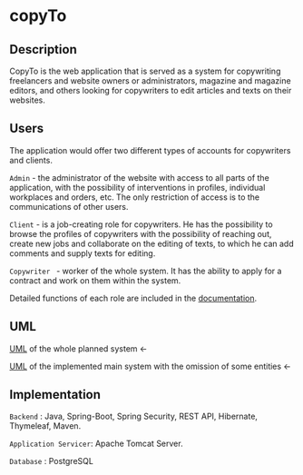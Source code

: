 # copyTo

## Description 

CopyTo is the web application that is served as a system for copywriting freelancers and website owners or administrators, magazine and magazine editors, and others looking for copywriters to edit articles and texts on their websites.

## Users

The application would offer two different types of accounts for copywriters and clients.

``Admin`` - the administrator of the website with access to all parts of the application, with the possibility of interventions in profiles, individual workplaces and orders, etc. The only restriction of access is to the communications of other users.

``Client`` - is a job-creating role for copywriters. He has the possibility to browse the profiles of copywriters with the possibility of reaching out, create new jobs and collaborate on the editing of texts, to which he can add comments and supply texts for editing.

``Copywriter `` - worker of the whole system. It has the ability to apply for a contract and work on them within the system.

Detailed functions of each role are included in the [documentation](https://github.com/noamorii/copyTo/blob/master/Semestral_work/Dokumentace/SRS%20-%20Copyto.pdf).

## UML

[UML](https://github.com/noamorii/copyTo/blob/master/Semestral_work/ClassDiagram/Class%20DiagramF.png) of the whole planned system <-

[UML](https://github.com/noamorii/copyTo/blob/master/Semestral_work/ClassDiagram/Class%20DiagramS.jpg) of the implemented main system with the omission of some entities <-

## Implementation 

``Backend`` : Java, Spring-Boot, Spring Security, REST API, Hibernate, Thymeleaf, Maven.

``Application Servicer``: Apache Tomcat Server.

``Database`` : PostgreSQL




